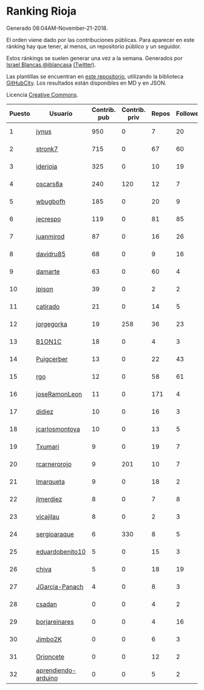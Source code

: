 # Ranking Rioja

Generado 08:04AM-November-21-2018.

El orden viene dado por las contribuciones públicas. Para aparecer en este ránking hay que tener, al menos, un repositorio público y un seguidor.

Estos ránkings se suelen generar una vez a la semana. Generados por [Israel Blancas @iblancasa](https://github.com/iblancasa/) [(Twitter)](https://twitter.com/iblancasa).

Las plantillas se encuentran en [este repositorio](https://github.com/iblancasa/GH-Spanish-Ranking), utilizando la biblioteca [GitHubCity](https://github.com/iblancasa/GitHubCity). Los resultados están disponibles en MD y en JSON.

Licencia [Creative Commons](https://creativecommons.org/licenses/by/4.0/).

| Puesto   |  Usuario  | Contrib. pub | Contrib. priv |Repos| Followers | Desde |  Avatar  |
|----------|-----------|--------------|---------------|-----|-----------|-------|----------|
|1|[jynus](https://github.com/jynus)|950|0|7|20|2014-08-28|![jynus]()|
|2|[stronk7](https://github.com/stronk7)|715|0|67|60|2009-12-14|![stronk7]()|
|3|[iderioja](https://github.com/iderioja)|325|0|10|19|2013-07-25|![iderioja]()|
|4|[oscars8a](https://github.com/oscars8a)|240|120|12|7|2017-11-13|![oscars8a]()|
|5|[wbugbofh](https://github.com/wbugbofh)|185|0|20|9|2013-04-24|![wbugbofh]()|
|6|[jecrespo](https://github.com/jecrespo)|119|0|81|85|2012-03-15|![jecrespo]()|
|7|[juanmirod](https://github.com/juanmirod)|87|0|16|26|2013-02-27|![juanmirod]()|
|8|[davidru85](https://github.com/davidru85)|68|0|9|16|2010-11-08|![davidru85]()|
|9|[damarte](https://github.com/damarte)|63|0|60|4|2013-04-30|![damarte]()|
|10|[jpison](https://github.com/jpison)|39|0|2|2|2013-12-02|![jpison]()|
|11|[catirado](https://github.com/catirado)|21|0|14|5|2010-08-04|![catirado]()|
|12|[jorgegorka](https://github.com/jorgegorka)|19|258|36|23|2008-05-07|![jorgegorka]()|
|13|[B1ON1C](https://github.com/B1ON1C)|18|0|4|3|2017-05-23|![B1ON1C]()|
|14|[Puigcerber](https://github.com/Puigcerber)|13|0|22|43|2011-06-22|![Puigcerber]()|
|15|[rgo](https://github.com/rgo)|12|0|58|61|2009-01-16|![rgo]()|
|16|[joseRamonLeon](https://github.com/joseRamonLeon)|11|0|171|4|2012-04-26|![joseRamonLeon]()|
|17|[didiez](https://github.com/didiez)|10|0|16|3|2011-02-22|![didiez]()|
|18|[jcarlosmontoya](https://github.com/jcarlosmontoya)|10|0|13|5|2014-05-23|![jcarlosmontoya]()|
|19|[Txumari](https://github.com/Txumari)|9|0|19|7|2010-09-16|![Txumari]()|
|20|[rcarnerorojo](https://github.com/rcarnerorojo)|9|201|10|7|2014-04-17|![rcarnerorojo]()|
|21|[lmarqueta](https://github.com/lmarqueta)|9|0|18|2|2015-09-17|![lmarqueta]()|
|22|[jlmerdiez](https://github.com/jlmerdiez)|8|0|7|8|2014-01-24|![jlmerdiez]()|
|23|[vicajilau](https://github.com/vicajilau)|8|0|2|3|2017-12-01|![vicajilau]()|
|24|[sergioaraque](https://github.com/sergioaraque)|6|330|8|5|2017-02-21|![sergioaraque]()|
|25|[eduardobenito10](https://github.com/eduardobenito10)|5|0|15|3|2011-09-06|![eduardobenito10]()|
|26|[chiva](https://github.com/chiva)|5|0|18|19|2010-06-15|![chiva]()|
|27|[JGarcia-Panach](https://github.com/JGarcia-Panach)|4|0|8|3|2015-07-08|![JGarcia-Panach]()|
|28|[csadan](https://github.com/csadan)|0|0|4|2|2014-01-21|![csadan]()|
|29|[borjareinares](https://github.com/borjareinares)|0|0|4|16|2011-01-26|![borjareinares]()|
|30|[Jimbo2K](https://github.com/Jimbo2K)|0|0|6|3|2016-03-15|![Jimbo2K]()|
|31|[Orioncete](https://github.com/Orioncete)|0|0|12|2|2016-03-12|![Orioncete]()|
|32|[aprendiendo-arduino](https://github.com/aprendiendo-arduino)|0|0|5|2|2016-09-02|![aprendiendo-arduino]()|

